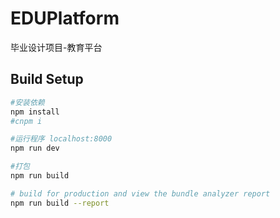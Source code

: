 # EDUPlatform

 毕业设计项目-教育平台


## Build Setup

``` bash
#安装依赖
npm install 
#cnpm i

#运行程序 localhost:8000
npm run dev

#打包
npm run build

# build for production and view the bundle analyzer report
npm run build --report
```
